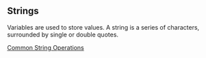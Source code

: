 

## Strings

Variables are used to store values. A string is a series of characters, surrounded by single or double quotes.

[Common String Operations](https://docs.python.org/2/library/string.html)
